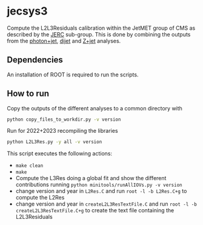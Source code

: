 # jecsys3

Compute the L2L3Residuals calibration within the JetMET group of CMS as described by the [JERC](https://cms-jerc.web.cern.ch/) sub-group. This is done by combining the outputs from the [photon+jet](https://github.com/matteomalucchi/gamjet-analysis), [dijet](https://github.com/matteomalucchi/dijet) and [Z+jet](https://gitlab.cern.ch/mmalucch/ZbAnalysis) analyses.

## Dependencies

An installation of ROOT is required to run the scripts.

## How to run

Copy the outputs of the different analyses to a common directory with

```bash
python copy_files_to_workdir.py -v version
```

Run for 2022+2023 recompiling the libraries

```bash
python L2L3Res.py -y all -v version
```

This script executes the following actions:

- `make clean`
- `make`
- Compute the L3Res doing a global fit and show the different contributions running `python minitools/runAllIOVs.py -v version`
- change version and year in `L2Res.C` and run  `root -l -b L2Res.C+g` to compute the L2Res
- change version and year in `createL2L3ResTextFile.C` and run  `root -l -b createL2L3ResTextFile.C+g` to create the text file containing the L2L3Residuals
